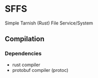 # SFFS

Simple Tarnish (Rust) File Service/System

## Compilation

### Dependencies

- rust compiler
- protobuf compiler (protoc)